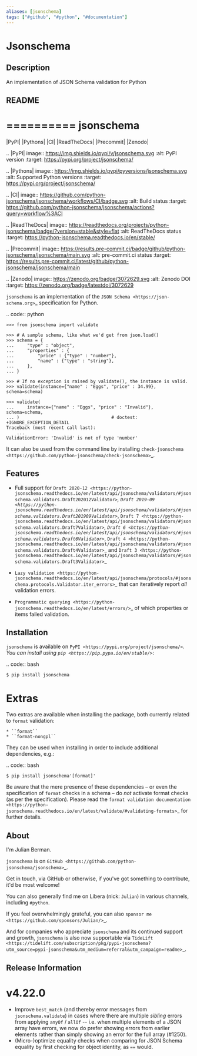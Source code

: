 ```yaml
---
aliases: [jsonschema]
tags: ["#github", "#python", "#documentation"]
---
```


# Jsonschema

## Description

An implementation of JSON Schema validation for Python

## README

==========
jsonschema
==========

|PyPI| |Pythons| |CI| |ReadTheDocs| |Precommit| |Zenodo|

.. |PyPI| image:: https://img.shields.io/pypi/v/jsonschema.svg
   :alt: PyPI version
   :target: https://pypi.org/project/jsonschema/

.. |Pythons| image:: https://img.shields.io/pypi/pyversions/jsonschema.svg
   :alt: Supported Python versions
   :target: https://pypi.org/project/jsonschema/

.. |CI| image:: https://github.com/python-jsonschema/jsonschema/workflows/CI/badge.svg
  :alt: Build status
  :target: https://github.com/python-jsonschema/jsonschema/actions?query=workflow%3ACI

.. |ReadTheDocs| image:: https://readthedocs.org/projects/python-jsonschema/badge/?version=stable&style=flat
   :alt: ReadTheDocs status
   :target: https://python-jsonschema.readthedocs.io/en/stable/

.. |Precommit| image:: https://results.pre-commit.ci/badge/github/python-jsonschema/jsonschema/main.svg
   :alt: pre-commit.ci status
   :target: https://results.pre-commit.ci/latest/github/python-jsonschema/jsonschema/main

.. |Zenodo| image:: https://zenodo.org/badge/3072629.svg
   :alt: Zenodo DOI
   :target: https://zenodo.org/badge/latestdoi/3072629


``jsonschema`` is an implementation of the `JSON Schema <https://json-schema.org>`_ specification for Python.

.. code:: python

    >>> from jsonschema import validate

    >>> # A sample schema, like what we'd get from json.load()
    >>> schema = {
    ...     "type" : "object",
    ...     "properties" : {
    ...         "price" : {"type" : "number"},
    ...         "name" : {"type" : "string"},
    ...     },
    ... }

    >>> # If no exception is raised by validate(), the instance is valid.
    >>> validate(instance={"name" : "Eggs", "price" : 34.99}, schema=schema)

    >>> validate(
    ...     instance={"name" : "Eggs", "price" : "Invalid"}, schema=schema,
    ... )                                   # doctest: +IGNORE_EXCEPTION_DETAIL
    Traceback (most recent call last):
        ...
    ValidationError: 'Invalid' is not of type 'number'

It can also be used from the command line by installing `check-jsonschema <https://github.com/python-jsonschema/check-jsonschema>`_.

Features
--------

* Full support for `Draft 2020-12 <https://python-jsonschema.readthedocs.io/en/latest/api/jsonschema/validators/#jsonschema.validators.Draft202012Validator>`_, `Draft 2019-09 <https://python-jsonschema.readthedocs.io/en/latest/api/jsonschema/validators/#jsonschema.validators.Draft201909Validator>`_, `Draft 7 <https://python-jsonschema.readthedocs.io/en/latest/api/jsonschema/validators/#jsonschema.validators.Draft7Validator>`_, `Draft 6 <https://python-jsonschema.readthedocs.io/en/latest/api/jsonschema/validators/#jsonschema.validators.Draft6Validator>`_, `Draft 4 <https://python-jsonschema.readthedocs.io/en/latest/api/jsonschema/validators/#jsonschema.validators.Draft4Validator>`_ and `Draft 3 <https://python-jsonschema.readthedocs.io/en/latest/api/jsonschema/validators/#jsonschema.validators.Draft3Validator>`_

* `Lazy validation <https://python-jsonschema.readthedocs.io/en/latest/api/jsonschema/protocols/#jsonschema.protocols.Validator.iter_errors>`_ that can iteratively report _all_ validation errors.

* `Programmatic querying <https://python-jsonschema.readthedocs.io/en/latest/errors/>`_ of which properties or items failed validation.


Installation
------------

``jsonschema`` is available on `PyPI <https://pypi.org/project/jsonschema/>`_. You can install using `pip <https://pip.pypa.io/en/stable/>`_:

.. code:: bash

    $ pip install jsonschema


Extras
======

Two extras are available when installing the package, both currently related to ``format`` validation:

    * ``format``
    * ``format-nongpl``

They can be used when installing in order to include additional dependencies, e.g.:

.. code:: bash

    $ pip install jsonschema'[format]'

Be aware that the mere presence of these dependencies – or even the specification of ``format`` checks in a schema – do _not_ activate format checks (as per the specification).
Please read the `format validation documentation <https://python-jsonschema.readthedocs.io/en/latest/validate/#validating-formats>`_ for further details.

About
-----

I'm Julian Berman.

``jsonschema`` is on `GitHub <https://github.com/python-jsonschema/jsonschema>`_.

Get in touch, via GitHub or otherwise, if you've got something to contribute, it'd be most welcome!

You can also generally find me on Libera (nick: ``Julian``) in various channels, including ``#python``.

If you feel overwhelmingly grateful, you can also `sponsor me <https://github.com/sponsors/Julian/>`_.

And for companies who appreciate ``jsonschema`` and its continued support and growth, ``jsonschema`` is also now supportable via `TideLift <https://tidelift.com/subscription/pkg/pypi-jsonschema?utm_source=pypi-jsonschema&utm_medium=referral&utm_campaign=readme>`_.


Release Information
-------------------

v4.22.0
=======

* Improve ``best_match`` (and thereby error messages from ``jsonschema.validate``) in cases where there are multiple _sibling_ errors from applying ``anyOf`` / ``allOf`` -- i.e. when multiple elements of a JSON array have errors, we now do prefer showing errors from earlier elements rather than simply showing an error for the full array (#1250).
* (Micro-)optimize equality checks when comparing for JSON Schema equality by first checking for object identity, as ``==`` would.
